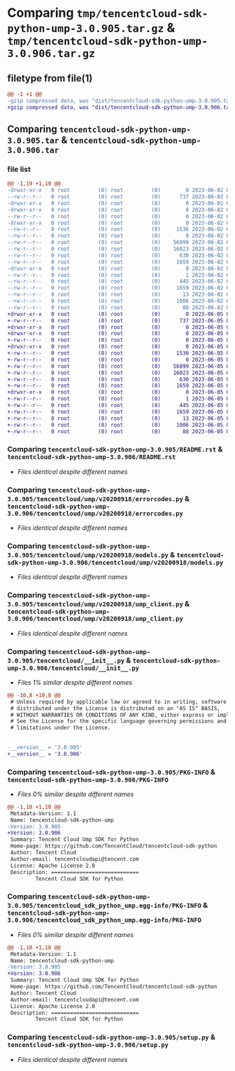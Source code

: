 # Comparing `tmp/tencentcloud-sdk-python-ump-3.0.905.tar.gz` & `tmp/tencentcloud-sdk-python-ump-3.0.906.tar.gz`

## filetype from file(1)

```diff
@@ -1 +1 @@
-gzip compressed data, was "dist/tencentcloud-sdk-python-ump-3.0.905.tar", last modified: Fri Jun  2 00:43:35 2023, max compression
+gzip compressed data, was "dist/tencentcloud-sdk-python-ump-3.0.906.tar", last modified: Mon Jun  5 00:46:03 2023, max compression
```

## Comparing `tencentcloud-sdk-python-ump-3.0.905.tar` & `tencentcloud-sdk-python-ump-3.0.906.tar`

### file list

```diff
@@ -1,19 +1,19 @@
-drwxr-xr-x   0 root         (0) root         (0)        0 2023-06-02 00:43:35.000000 tencentcloud-sdk-python-ump-3.0.905/
--rw-r--r--   0 root         (0) root         (0)      737 2023-06-02 00:43:35.000000 tencentcloud-sdk-python-ump-3.0.905/README.rst
-drwxr-xr-x   0 root         (0) root         (0)        0 2023-06-02 00:43:35.000000 tencentcloud-sdk-python-ump-3.0.905/tencentcloud/
-drwxr-xr-x   0 root         (0) root         (0)        0 2023-06-02 00:43:35.000000 tencentcloud-sdk-python-ump-3.0.905/tencentcloud/ump/
--rw-r--r--   0 root         (0) root         (0)        0 2023-06-02 00:43:35.000000 tencentcloud-sdk-python-ump-3.0.905/tencentcloud/ump/__init__.py
-drwxr-xr-x   0 root         (0) root         (0)        0 2023-06-02 00:43:35.000000 tencentcloud-sdk-python-ump-3.0.905/tencentcloud/ump/v20200918/
--rw-r--r--   0 root         (0) root         (0)     1536 2023-06-02 00:43:35.000000 tencentcloud-sdk-python-ump-3.0.905/tencentcloud/ump/v20200918/errorcodes.py
--rw-r--r--   0 root         (0) root         (0)        0 2023-06-02 00:43:35.000000 tencentcloud-sdk-python-ump-3.0.905/tencentcloud/ump/v20200918/__init__.py
--rw-r--r--   0 root         (0) root         (0)    56899 2023-06-02 00:43:35.000000 tencentcloud-sdk-python-ump-3.0.905/tencentcloud/ump/v20200918/models.py
--rw-r--r--   0 root         (0) root         (0)    16023 2023-06-02 00:43:35.000000 tencentcloud-sdk-python-ump-3.0.905/tencentcloud/ump/v20200918/ump_client.py
--rw-r--r--   0 root         (0) root         (0)      630 2023-06-02 00:43:35.000000 tencentcloud-sdk-python-ump-3.0.905/tencentcloud/__init__.py
--rw-r--r--   0 root         (0) root         (0)     1659 2023-06-02 00:43:35.000000 tencentcloud-sdk-python-ump-3.0.905/PKG-INFO
-drwxr-xr-x   0 root         (0) root         (0)        0 2023-06-02 00:43:35.000000 tencentcloud-sdk-python-ump-3.0.905/tencentcloud_sdk_python_ump.egg-info/
--rw-r--r--   0 root         (0) root         (0)        1 2023-06-02 00:43:35.000000 tencentcloud-sdk-python-ump-3.0.905/tencentcloud_sdk_python_ump.egg-info/dependency_links.txt
--rw-r--r--   0 root         (0) root         (0)      445 2023-06-02 00:43:35.000000 tencentcloud-sdk-python-ump-3.0.905/tencentcloud_sdk_python_ump.egg-info/SOURCES.txt
--rw-r--r--   0 root         (0) root         (0)     1659 2023-06-02 00:43:35.000000 tencentcloud-sdk-python-ump-3.0.905/tencentcloud_sdk_python_ump.egg-info/PKG-INFO
--rw-r--r--   0 root         (0) root         (0)       13 2023-06-02 00:43:35.000000 tencentcloud-sdk-python-ump-3.0.905/tencentcloud_sdk_python_ump.egg-info/top_level.txt
--rw-r--r--   0 root         (0) root         (0)     1006 2023-06-02 00:43:35.000000 tencentcloud-sdk-python-ump-3.0.905/setup.py
--rw-r--r--   0 root         (0) root         (0)       88 2023-06-02 00:43:35.000000 tencentcloud-sdk-python-ump-3.0.905/setup.cfg
+drwxr-xr-x   0 root         (0) root         (0)        0 2023-06-05 00:46:03.000000 tencentcloud-sdk-python-ump-3.0.906/
+-rw-r--r--   0 root         (0) root         (0)      737 2023-06-05 00:46:03.000000 tencentcloud-sdk-python-ump-3.0.906/README.rst
+drwxr-xr-x   0 root         (0) root         (0)        0 2023-06-05 00:46:03.000000 tencentcloud-sdk-python-ump-3.0.906/tencentcloud/
+drwxr-xr-x   0 root         (0) root         (0)        0 2023-06-05 00:46:03.000000 tencentcloud-sdk-python-ump-3.0.906/tencentcloud/ump/
+-rw-r--r--   0 root         (0) root         (0)        0 2023-06-05 00:46:03.000000 tencentcloud-sdk-python-ump-3.0.906/tencentcloud/ump/__init__.py
+drwxr-xr-x   0 root         (0) root         (0)        0 2023-06-05 00:46:03.000000 tencentcloud-sdk-python-ump-3.0.906/tencentcloud/ump/v20200918/
+-rw-r--r--   0 root         (0) root         (0)     1536 2023-06-05 00:46:03.000000 tencentcloud-sdk-python-ump-3.0.906/tencentcloud/ump/v20200918/errorcodes.py
+-rw-r--r--   0 root         (0) root         (0)        0 2023-06-05 00:46:03.000000 tencentcloud-sdk-python-ump-3.0.906/tencentcloud/ump/v20200918/__init__.py
+-rw-r--r--   0 root         (0) root         (0)    56899 2023-06-05 00:46:03.000000 tencentcloud-sdk-python-ump-3.0.906/tencentcloud/ump/v20200918/models.py
+-rw-r--r--   0 root         (0) root         (0)    16023 2023-06-05 00:46:03.000000 tencentcloud-sdk-python-ump-3.0.906/tencentcloud/ump/v20200918/ump_client.py
+-rw-r--r--   0 root         (0) root         (0)      630 2023-06-05 00:46:03.000000 tencentcloud-sdk-python-ump-3.0.906/tencentcloud/__init__.py
+-rw-r--r--   0 root         (0) root         (0)     1659 2023-06-05 00:46:03.000000 tencentcloud-sdk-python-ump-3.0.906/PKG-INFO
+drwxr-xr-x   0 root         (0) root         (0)        0 2023-06-05 00:46:03.000000 tencentcloud-sdk-python-ump-3.0.906/tencentcloud_sdk_python_ump.egg-info/
+-rw-r--r--   0 root         (0) root         (0)        1 2023-06-05 00:46:03.000000 tencentcloud-sdk-python-ump-3.0.906/tencentcloud_sdk_python_ump.egg-info/dependency_links.txt
+-rw-r--r--   0 root         (0) root         (0)      445 2023-06-05 00:46:03.000000 tencentcloud-sdk-python-ump-3.0.906/tencentcloud_sdk_python_ump.egg-info/SOURCES.txt
+-rw-r--r--   0 root         (0) root         (0)     1659 2023-06-05 00:46:03.000000 tencentcloud-sdk-python-ump-3.0.906/tencentcloud_sdk_python_ump.egg-info/PKG-INFO
+-rw-r--r--   0 root         (0) root         (0)       13 2023-06-05 00:46:03.000000 tencentcloud-sdk-python-ump-3.0.906/tencentcloud_sdk_python_ump.egg-info/top_level.txt
+-rw-r--r--   0 root         (0) root         (0)     1006 2023-06-05 00:46:03.000000 tencentcloud-sdk-python-ump-3.0.906/setup.py
+-rw-r--r--   0 root         (0) root         (0)       88 2023-06-05 00:46:03.000000 tencentcloud-sdk-python-ump-3.0.906/setup.cfg
```

### Comparing `tencentcloud-sdk-python-ump-3.0.905/README.rst` & `tencentcloud-sdk-python-ump-3.0.906/README.rst`

 * *Files identical despite different names*

### Comparing `tencentcloud-sdk-python-ump-3.0.905/tencentcloud/ump/v20200918/errorcodes.py` & `tencentcloud-sdk-python-ump-3.0.906/tencentcloud/ump/v20200918/errorcodes.py`

 * *Files identical despite different names*

### Comparing `tencentcloud-sdk-python-ump-3.0.905/tencentcloud/ump/v20200918/models.py` & `tencentcloud-sdk-python-ump-3.0.906/tencentcloud/ump/v20200918/models.py`

 * *Files identical despite different names*

### Comparing `tencentcloud-sdk-python-ump-3.0.905/tencentcloud/ump/v20200918/ump_client.py` & `tencentcloud-sdk-python-ump-3.0.906/tencentcloud/ump/v20200918/ump_client.py`

 * *Files identical despite different names*

### Comparing `tencentcloud-sdk-python-ump-3.0.905/tencentcloud/__init__.py` & `tencentcloud-sdk-python-ump-3.0.906/tencentcloud/__init__.py`

 * *Files 1% similar despite different names*

```diff
@@ -10,8 +10,8 @@
 # Unless required by applicable law or agreed to in writing, software
 # distributed under the License is distributed on an "AS IS" BASIS,
 # WITHOUT WARRANTIES OR CONDITIONS OF ANY KIND, either express or implied.
 # See the License for the specific language governing permissions and
 # limitations under the License.
 
 
-__version__ = '3.0.905'
+__version__ = '3.0.906'
```

### Comparing `tencentcloud-sdk-python-ump-3.0.905/PKG-INFO` & `tencentcloud-sdk-python-ump-3.0.906/PKG-INFO`

 * *Files 0% similar despite different names*

```diff
@@ -1,10 +1,10 @@
 Metadata-Version: 1.1
 Name: tencentcloud-sdk-python-ump
-Version: 3.0.905
+Version: 3.0.906
 Summary: Tencent Cloud Ump SDK for Python
 Home-page: https://github.com/TencentCloud/tencentcloud-sdk-python
 Author: Tencent Cloud
 Author-email: tencentcloudapi@tencent.com
 License: Apache License 2.0
 Description: ============================
         Tencent Cloud SDK for Python
```

### Comparing `tencentcloud-sdk-python-ump-3.0.905/tencentcloud_sdk_python_ump.egg-info/PKG-INFO` & `tencentcloud-sdk-python-ump-3.0.906/tencentcloud_sdk_python_ump.egg-info/PKG-INFO`

 * *Files 0% similar despite different names*

```diff
@@ -1,10 +1,10 @@
 Metadata-Version: 1.1
 Name: tencentcloud-sdk-python-ump
-Version: 3.0.905
+Version: 3.0.906
 Summary: Tencent Cloud Ump SDK for Python
 Home-page: https://github.com/TencentCloud/tencentcloud-sdk-python
 Author: Tencent Cloud
 Author-email: tencentcloudapi@tencent.com
 License: Apache License 2.0
 Description: ============================
         Tencent Cloud SDK for Python
```

### Comparing `tencentcloud-sdk-python-ump-3.0.905/setup.py` & `tencentcloud-sdk-python-ump-3.0.906/setup.py`

 * *Files identical despite different names*

